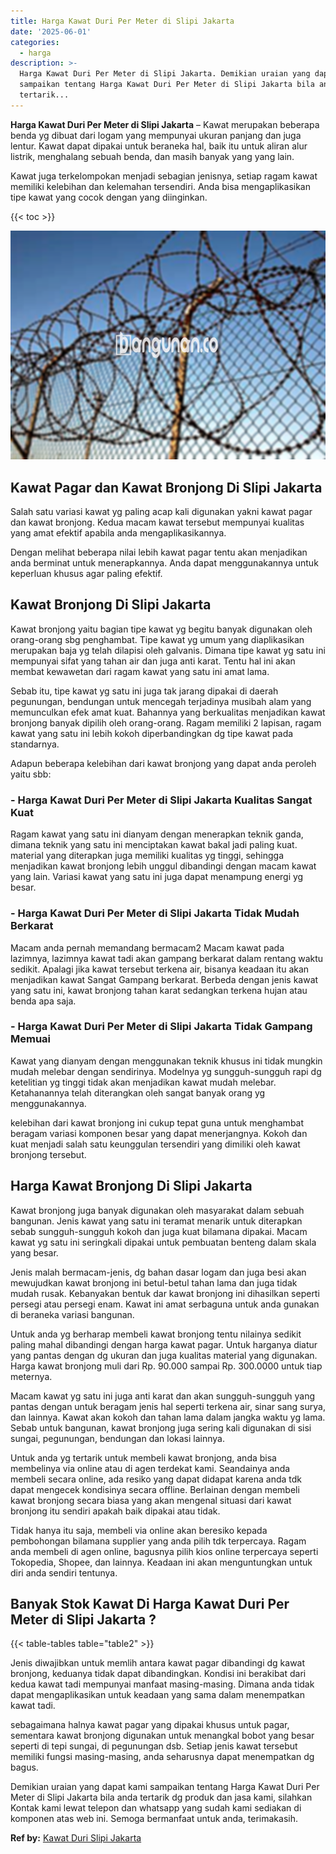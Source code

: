 ```yaml
---
title: Harga Kawat Duri Per Meter di Slipi Jakarta
date: '2025-06-01'
categories:
  - harga
description: >-
  Harga Kawat Duri Per Meter di Slipi Jakarta. Demikian uraian yang dapat kami
  sampaikan tentang Harga Kawat Duri Per Meter di Slipi Jakarta bila anda
  tertarik...
---
```


**Harga Kawat Duri Per Meter di Slipi Jakarta** – Kawat merupakan beberapa benda yg dibuat dari logam yang mempunyai ukuran panjang dan juga lentur. Kawat dapat dipakai untuk beraneka hal, baik itu untuk aliran alur listrik, menghalang sebuah benda, dan masih banyak yang yang lain.

Kawat juga terkelompokan menjadi sebagian jenisnya, setiap ragam kawat memiliki kelebihan dan kelemahan tersendiri. Anda bisa mengaplikasikan tipe kawat yang cocok dengan yang diinginkan.

{{< toc >}}

![Harga Kawat Duri Per Meter di Slipi Jakarta](/images/jual-kawat-murah51.png)

## Kawat Pagar dan Kawat Bronjong Di Slipi Jakarta

Salah satu variasi kawat yg paling acap kali digunakan yakni kawat pagar dan kawat bronjong. Kedua macam kawat tersebut mempunyai kualitas yang amat efektif apabila anda mengaplikasikannya.

Dengan melihat beberapa nilai lebih kawat pagar tentu akan menjadikan anda berminat untuk menerapkannya. Anda dapat menggunakannya untuk keperluan khusus agar paling efektif.

## Kawat Bronjong Di Slipi Jakarta

Kawat bronjong yaitu bagian tipe kawat yg begitu banyak digunakan oleh orang-orang sbg penghambat. Tipe kawat yg umum yang diaplikasikan merupakan baja yg telah dilapisi oleh galvanis. Dimana tipe kawat yg satu ini mempunyai sifat yang tahan air dan juga anti karat. Tentu hal ini akan membat kewawetan dari ragam kawat yang satu ini amat lama.

Sebab itu, tipe kawat yg satu ini juga tak jarang dipakai di daerah pegunungan, bendungan untuk mencegah terjadinya musibah alam yang memunculkan efek amat kuat. Bahannya yang berkualitas menjadikan kawat bronjong banyak dipilih oleh orang-orang. Ragam memiliki 2 lapisan, ragam kawat yang satu ini lebih kokoh diperbandingkan dg tipe kawat pada standarnya.

Adapun beberapa kelebihan dari kawat bronjong yang dapat anda peroleh yaitu sbb:

### \- Harga Kawat Duri Per Meter di Slipi Jakarta Kualitas Sangat Kuat

Ragam kawat yang satu ini dianyam dengan menerapkan teknik ganda, dimana teknik yang satu ini menciptakan kawat bakal jadi paling kuat. material yang diterapkan juga memiliki kualitas yg tinggi, sehingga menjadikan kawat bronjong lebih unggul dibandingi dengan macam kawat yang lain. Variasi kawat yang satu ini juga dapat menampung energi yg besar.

### \- Harga Kawat Duri Per Meter di Slipi Jakarta Tidak Mudah Berkarat

Macam anda pernah memandang bermacam2 Macam kawat pada lazimnya, lazimnya kawat tadi akan gampang berkarat dalam rentang waktu sedikit. Apalagi jika kawat tersebut terkena air, bisanya keadaan itu akan menjadikan kawat Sangat Gampang berkarat. Berbeda dengan jenis kawat yang satu ini, kawat bronjong tahan karat sedangkan terkena hujan atau benda apa saja.

### \- Harga Kawat Duri Per Meter di Slipi Jakarta Tidak Gampang Memuai

Kawat yang dianyam dengan menggunakan teknik khusus ini tidak mungkin mudah melebar dengan sendirinya. Modelnya yg sungguh-sungguh rapi dg ketelitian yg tinggi tidak akan menjadikan kawat mudah melebar. Ketahanannya telah diterangkan oleh sangat banyak orang yg menggunakannya.

kelebihan dari kawat bronjong ini cukup tepat guna untuk menghambat beragam variasi komponen besar yang dapat menerjangnya. Kokoh dan kuat menjadi salah satu keunggulan tersendiri yang dimiliki oleh kawat bronjong tersebut.

## Harga Kawat Bronjong Di Slipi Jakarta

Kawat bronjong juga banyak digunakan oleh masyarakat dalam sebuah bangunan. Jenis kawat yang satu ini teramat menarik untuk diterapkan sebab sungguh-sungguh kokoh dan juga kuat bilamana dipakai. Macam kawat yg satu ini seringkali dipakai untuk pembuatan benteng dalam skala yang besar.

Jenis malah bermacam-jenis, dg bahan dasar logam dan juga besi akan mewujudkan kawat bronjong ini betul-betul tahan lama dan juga tidak mudah rusak. Kebanyakan bentuk dar kawat bronjong ini dihasilkan seperti persegi atau persegi enam. Kawat ini amat serbaguna untuk anda gunakan di beraneka variasi bangunan.

Untuk anda yg berharap membeli kawat bronjong tentu nilainya sedikit paling mahal dibandingi dengan harga kawat pagar. Untuk harganya diatur yang pantas dengan dg ukuran dan juga kualitas material yang digunakan. Harga kawat bronjong muli dari Rp. 90.000 sampai Rp. 300.0000 untuk tiap meternya.

Macam kawat yg satu ini juga anti karat dan akan sungguh-sungguh yang pantas dengan untuk beragam jenis hal seperti terkena air, sinar sang surya, dan lainnya. Kawat akan kokoh dan tahan lama dalam jangka waktu yg lama. Sebab untuk bangunan, kawat bronjong juga sering kali digunakan di sisi sungai, pegunungan, bendungan dan lokasi lainnya.

Untuk anda yg tertarik untuk membeli kawat bronjong, anda bisa membelinya via online atau di agen terdekat kami. Seandainya anda membeli secara online, ada resiko yang dapat didapat karena anda tdk dapat mengecek kondisinya secara offline. Berlainan dengan membeli kawat bronjong secara biasa yang akan mengenal situasi dari kawat bronjong itu sendiri apakah baik dipakai atau tidak.

Tidak hanya itu saja, membeli via online akan beresiko kepada pembohongan bilamana supplier yang anda pilih tdk terpercaya. Ragam anda membeli di agen online, bagusnya pilih kios online terpercaya seperti Tokopedia, Shopee, dan lainnya. Keadaan ini akan menguntungkan untuk diri anda sendiri tentunya.

## Banyak Stok Kawat Di Harga Kawat Duri Per Meter di Slipi Jakarta ?

{{< table-tables table="table2" >}}

Jenis diwajibkan untuk memlih antara kawat pagar dibandingi dg kawat bronjong, keduanya tidak dapat dibandingkan. Kondisi ini berakibat dari kedua kawat tadi mempunyai manfaat masing-masing. Dimana anda tidak dapat mengaplikasikan untuk keadaan yang sama dalam menempatkan kawat tadi.

sebagaimana halnya kawat pagar yang dipakai khusus untuk pagar, sementara kawat bronjong digunakan untuk menangkal bobot yang besar seperti di tepi sungai, di pegunungan dsb. Setiap jenis kawat tersebut memiliki fungsi masing-masing, anda seharusnya dapat menempatkan dg bagus.

Demikian uraian yang dapat kami sampaikan tentang Harga Kawat Duri Per Meter di Slipi Jakarta bila anda tertarik dg produk dan jasa kami, silahkan Kontak kami lewat telepon dan whatsapp yang sudah kami sediakan di komponen atas web ini. Semoga bermanfaat untuk anda, terimakasih.

**Ref by:** [Kawat Duri Slipi Jakarta](https://id.wikipedia.org/wiki/Kawat)
